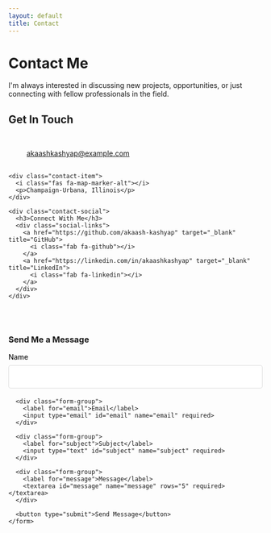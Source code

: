 ```yaml
---
layout: default
title: Contact
---
```


# Contact Me

I'm always interested in discussing new projects, opportunities, or just connecting with fellow professionals in the field.

## Get In Touch

<div class="contact-container">
  <div class="contact-info">
    <div class="contact-item">
      <i class="fas fa-envelope"></i>
      <p><a href="mailto:akaashkashyap@example.com">akaashkashyap@example.com</a></p>
    </div>
    
    <div class="contact-item">
      <i class="fas fa-map-marker-alt"></i>
      <p>Champaign-Urbana, Illinois</p>
    </div>
    
    <div class="contact-social">
      <h3>Connect With Me</h3>
      <div class="social-links">
        <a href="https://github.com/akaash-kashyap" target="_blank" title="GitHub">
          <i class="fab fa-github"></i>
        </a>
        <a href="https://linkedin.com/in/akaashkashyap" target="_blank" title="LinkedIn">
          <i class="fab fa-linkedin"></i>
        </a>
      </div>
    </div>
  </div>
  
  <div class="contact-form">
    <h3>Send Me a Message</h3>
    <form action="https://formspree.io/f/xwpokwzr" method="POST">
      <div class="form-group">
        <label for="name">Name</label>
        <input type="text" id="name" name="name" required>
      </div>
      
      <div class="form-group">
        <label for="email">Email</label>
        <input type="email" id="email" name="email" required>
      </div>
      
      <div class="form-group">
        <label for="subject">Subject</label>
        <input type="text" id="subject" name="subject" required>
      </div>
      
      <div class="form-group">
        <label for="message">Message</label>
        <textarea id="message" name="message" rows="5" required></textarea>
      </div>
      
      <button type="submit">Send Message</button>
    </form>
  </div>
</div>

<style>
  .contact-container {
    display: flex;
    flex-wrap: wrap;
    gap: 2rem;
    margin-top: 2rem;
  }
  
  .contact-info {
    flex: 1;
    min-width: 300px;
  }
  
  .contact-form {
    flex: 1.5;
    min-width: 300px;
  }
  
  .contact-item {
    display: flex;
    align-items: center;
    margin-bottom: 1rem;
  }
  
  .contact-item i {
    font-size: 1.2rem;
    color: #0066cc;
    margin-right: 1rem;
    width: 20px;
    text-align: center;
  }
  
  .social-links {
    display: flex;
    gap: 1rem;
    margin-top: 0.5rem;
  }
  
  .social-links a {
    display: inline-flex;
    align-items: center;
    justify-content: center;
    width: 40px;
    height: 40px;
    border-radius: 50%;
    background-color: #f5f5f5;
    color: #333;
    text-decoration: none;
    transition: all 0.3s ease;
  }
  
  .social-links a:hover {
    background-color: #0066cc;
    color: white;
  }
  
  .form-group {
    margin-bottom: 1.2rem;
  }
  
  label {
    display: block;
    margin-bottom: 0.5rem;
    font-weight: 500;
  }
  
  input, textarea {
    width: 100%;
    padding: 0.75rem;
    border: 1px solid #ddd;
    border-radius: 4px;
    font-family: inherit;
    font-size: 1rem;
  }
  
  button {
    background-color: #0066cc;
    color: white;
    border: none;
    padding: 0.75rem 1.5rem;
    border-radius: 4px;
    font-size: 1rem;
    cursor: pointer;
    transition: background-color 0.3s ease;
  }
  
  button:hover {
    background-color: #0055aa;
  }
  
  @media (max-width: 768px) {
    .contact-container {
      flex-direction: column;
    }
  }
</style>

<!-- Add Font Awesome for icons -->
<link rel="stylesheet" href="https://cdnjs.cloudflare.com/ajax/libs/font-awesome/6.0.0/css/all.min.css">